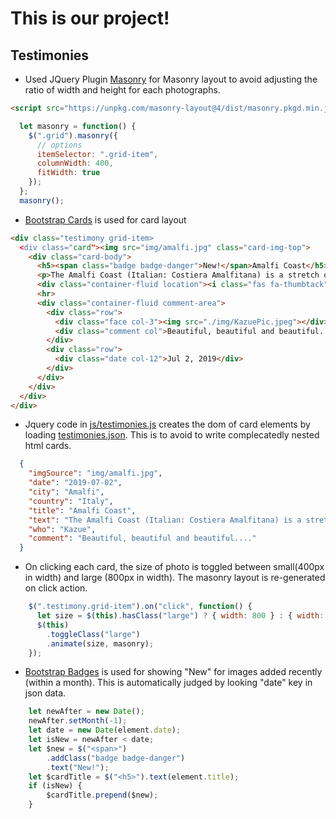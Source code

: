 # This is our project!

## Testimonies

* Used JQuery Plugin [Masonry](https://masonry.desandro.com/) for Masonry layout to avoid adjusting the ratio of width and height for each photographs.

~~~html
<script src="https://unpkg.com/masonry-layout@4/dist/masonry.pkgd.min.js"></script>
~~~

~~~js
  let masonry = function() {
    $(".grid").masonry({
      // options
      itemSelector: ".grid-item",
      columnWidth: 400,
      fitWidth: true
    });
  };
  masonry();
~~~

* [Bootstrap Cards](https://getbootstrap.com/docs/4.0/components/card/) is used for card layout

~~~html
<div class="testimony grid-item>
  <div class="card"><img src="img/amalfi.jpg" class="card-img-top">
    <div class="card-body">
      <h5><span class="badge badge-danger">New!</span>Amalfi Coast</h5>
      <p>The Amalfi Coast (Italian: Costiera Amalfitana) is a stretch of coastline on the northern coast of the Salerno Gulf on the Tyrrhenian Sea, located in the Province of Salerno of southern Italy.</p>
      <div class="container-fluid location"><i class="fas fa-thumbtack"></i>Amalfi, Italy</div>
      <hr>
      <div class="container-fluid comment-area">
        <div class="row">
          <div class="face col-3"><img src="./img/KazuePic.jpeg"></div>
          <div class="comment col">Beautiful, beautiful and beautiful....</div>
        </div>
        <div class="row">
          <div class="date col-12">Jul 2, 2019</div>
        </div>
      </div>
    </div>
  </div>
</div>
~~~

* Jquery code in [js/testimonies.js](js/testimonies.js) creates the dom of card elements by loading [testimonies.json](testimonies.json). This is to avoid to write complecatedly nested html cards.



~~~json
  {
    "imgSource": "img/amalfi.jpg",
    "date": "2019-07-02",
    "city": "Amalfi",
    "country": "Italy",
    "title": "Amalfi Coast",
    "text": "The Amalfi Coast (Italian: Costiera Amalfitana) is a stretch of coastline on the northern coast of the Salerno Gulf on the Tyrrhenian Sea, located in the Province of Salerno of southern Italy.",
    "who": "Kazue",
    "comment": "Beautiful, beautiful and beautiful...."
  }
~~~

* On clicking each card, the size of photo is toggled between small(400px in width) and large (800px in width). The masonry layout is re-generated on click action.

~~~js
    $(".testimony.grid-item").on("click", function() {
      let size = $(this).hasClass("large") ? { width: 800 } : { width: 400 };
      $(this)
        .toggleClass("large")
        .animate(size, masonry);
    });
~~~

* [Bootstrap Badges](https://getbootstrap.com/docs/4.3/components/badge/) is used for showing "New" for images added recently (within a month). This is automatically judged by looking "date" key in json data. 

~~~js
    let newAfter = new Date();
    newAfter.setMonth(-1);
    let date = new Date(element.date);
    let isNew = newAfter < date;
    let $new = $("<span>")
        .addClass("badge badge-danger")
        .text("New!");
    let $cardTitle = $("<h5>").text(element.title);
    if (isNew) {
        $cardTitle.prepend($new);
    }
~~~